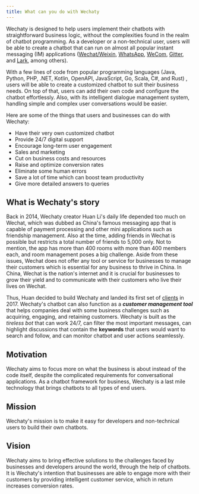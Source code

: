 ```yaml
---
title: What can you do with Wechaty
---
```


Wechaty is designed to help users implement their chatbots with straightforward business logic, without the complexities found in the realm of chatbot programming. As a developer or a non-technical user, users will be able to create a chatbot that can run on almost all popular instant messaging (IM) applications ([Wechat/Weixin](https://www.wechat.com/en/), [WhatsApp](https://www.whatsapp.com/), [WeCom](https://play.google.com/store/apps/details?id=com.tencent.wework&hl=en&gl=US), [Gitter](https://gitter.im/home/explore), and [Lark](https://www.larksuite.com/), among others).

With a few lines of code from popular programming languages (Java, Python, PHP, .NET, Kotlin, OpenAPI, JavaScript, Go, Scala, C#, and Rust) , users will be able to create a customized chatbot to suit their business needs. On top of that, users can add their own code and configure the chatbot effortlessly. Also, with its intelligent dialogue management system, handling simple and complex user conversations would be easier.

Here are some of the things that users and businesses can do with Wechaty:

- Have their very own customized chatbot
- Provide 24/7 digital support
- Encourage long-term user engagement
- Sales and marketing
- Cut on business costs and resources
- Raise and optimize conversion rates
- Eliminate some human errors
- Save a lot of time which can boost team productivity
- Give more detailed answers to queries

## What is Wechaty's story

Back in 2014, Wechaty creator Huan Li's daily life depended too much on Wechat, which was dubbed as China's famous messaging app that is capable of payment processing and other mini applications such as friendship management. Also at the time, adding friends in Wechat is possible but restricts a total number of friends to 5,000 only. Not to mention, the app has more than 400 rooms with more than 400 members each, and room management poses a big challenge. Aside from these issues, Wechat does not offer any tool or service for businesses to manage their customers which is essential for any business to thrive in China. In China, Wechat is the nation's internet and it is crucial for businesses to grow their yield and to communicate with their customers who live their lives on Wechat.

Thus, Huan decided to build Wechaty and landed its first set of [clients](https://github.com/nibble0101/wechaty-documentation-draft/blob/main/01-introduction/04-who-is-using-wechaty.md) in 2017. Wechaty's chatbot can also function as a **_customer management tool_** that helps companies deal with some business challenges such as acquiring, engaging, and retaining customers. Wechaty is built as the _tireless bot_ that can work 24/7, can filter the most important messages, can highlight discussions that contain the **keywords** that users would want to search and follow, and can monitor chatbot and user actions seamlessly.

## Motivation

Wechaty aims to focus more on what the business is about instead of the code itself, despite the complicated requirements for conversational applications. As a chatbot framework for business, Wechaty is a last mile technology that brings chatbots to all types of end users.

## Mission

Wechaty's mission is to make it easy for developers and non-technical users to build their own chatbots.

## Vision

Wechaty aims to bring effective solutions to the challenges faced by businesses and developers around the world, through the help of chatbots.
It is Wechaty's intention that businesses are able to engage more with their customers by providing intelligent customer service, which in return increases conversion rates.
